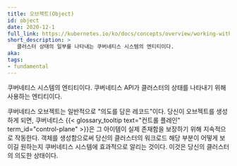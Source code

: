 ```yaml
---
title: 오브젝트(Object)
id: object
date: 2020-12-1
full_link: https://kubernetes.io/ko/docs/concepts/overview/working-with-objects/kubernetes-objects/#kubernetes-objects
short_description: >
   클러스터 상태의 일부를 나타내는 쿠버네티스 시스템의 엔티티이다.
aka:
tags:
- fundamental
---
```

쿠버네티스 시스템의 엔티티이다. 쿠버네티스 API가 클러스터의 상태를 나타내기 위해
사용하는 엔티티이다.
<!--more-->
쿠버네티스 오브젝트는 일반적으로 "의도를 담은 레코드"이다. 당신이 오브젝트를 생성하게 되면, 쿠버네티스
{{< glossary_tooltip text="컨트롤 플레인" term_id="control-plane" >}}은 그 아이템이 실제 존재함을 보장하기 위해
지속적으로 작동한다.
객체를 생성함으로써 당신의 클러스터의 워크로드 해당 부분이 어떻게 보이길 원하는지 쿠버네티스 시스템에 효과적으로 알리는 것이다.
이것은 당신의 클러스터의 의도한 상태이다.
